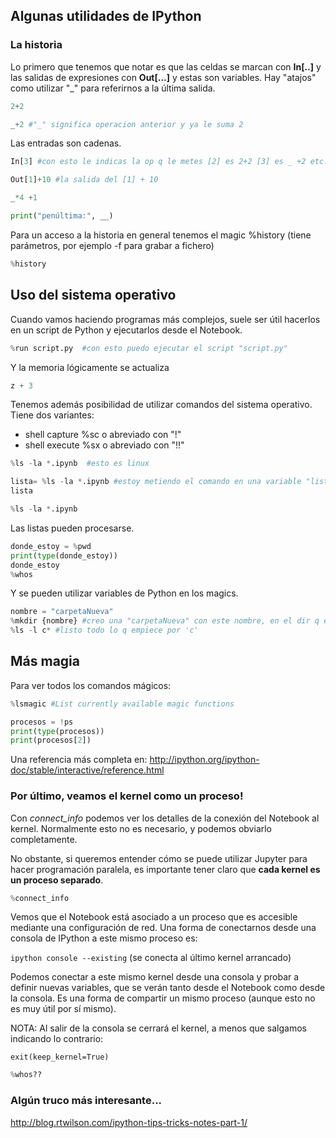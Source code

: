 ## Algunas utilidades de IPython

### La historia

Lo primero que tenemos que notar es que las celdas se marcan con **In[..]** y las salidas de expresiones con **Out[...]** y estas son variables. Hay "atajos" como utilizar "_" para referirnos a la última salida.


```python
2+2
```


```python
_+2 #"_" significa operacion anterior y ya le suma 2
```

Las entradas son cadenas.


```python
In[3] #con esto le indicas la op q le metes [2] es 2+2 [3] es _ +2 etc...
```


```python
Out[1]+10 #la salida del [1] + 10
```


```python
_*4 +1
```


```python
print("penúltima:", __)
```

Para un acceso a la historia en general tenemos el magic %history (tiene parámetros, por ejemplo -f para grabar a fichero)


```python
%history
```

## Uso del sistema operativo

Cuando vamos haciendo programas más complejos, suele ser útil hacerlos en un script de Python y ejecutarlos desde el Notebook.


```python
%run script.py  #con esto puedo ejecutar el script "script.py"
```

Y la memoria lógicamente se actualiza


```python
z + 3
```

Tenemos además posibilidad de utilizar comandos del sistema operativo. Tiene dos variantes:
* shell capture %sc o abreviado con "!"
* shell execute %sx o abreviado con "!!"


```python
%ls -la *.ipynb  #esto es linux
```


```python
lista= %ls -la *.ipynb #estoy metiendo el comando en una variable "lista"
lista
```


```python
%ls -la *.ipynb
```

Las listas pueden procesarse.


```python
donde_estoy = %pwd
print(type(donde_estoy))
donde_estoy
%whos
```

Y se pueden utilizar variables de Python en los magics.


```python
nombre = "carpetaNueva"
%mkdir {nombre} #creo una "carpetaNueva" con este nombre, en el dir q estoy
%ls -l c* #listo todo lo q empiece por 'c'
```

## Más magia

Para ver todos los comandos mágicos:


```python
%lsmagic #List currently available magic functions
```


```python
procesos = !ps
print(type(procesos))
print(procesos[2])
```

Una referencia más completa en:
    http://ipython.org/ipython-doc/stable/interactive/reference.html


### Por último, veamos el kernel como un proceso!

Con *connect_info* podemos ver los detalles de la conexión del Notebook al kernel. Normalmente esto no es necesario, y podemos obviarlo completamente. 

No obstante, si queremos entender cómo se puede utilizar Jupyter para hacer programación paralela, es importante tener claro que **cada kernel es un proceso separado**. 


```python
%connect_info
```

Vemos que el Notebook está asociado a un proceso que es accesible mediante una configuración de red. Una forma de conectarnos desde una consola de IPython a este mismo proceso es:

<code>ipython console --existing</code> (se conecta al último kernel arrancado)

Podemos conectar a este mismo kernel desde una consola y probar a definir nuevas variables, que se verán tanto desde el Notebook como desde la consola. Es una forma de compartir un mismo proceso (aunque esto no es muy útil por sí mismo).


NOTA: Al salir de la consola se cerrará el kernel, a menos que salgamos indicando lo contrario:

<code>exit(keep_kernel=True)</code>


```python
%whos??
```

### Algún truco más interesante...

http://blog.rtwilson.com/ipython-tips-tricks-notes-part-1/
